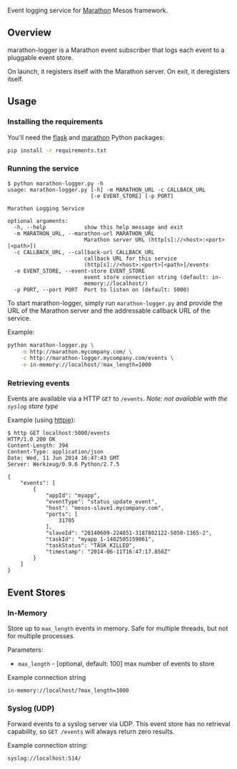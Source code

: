Event logging service for [Marathon](https://github.com/mesosphere/marathon) Mesos framework.

## Overview

marathon-logger is a Marathon event subscriber that logs each event to a pluggable event store.

On launch, it registers itself with the Marathon server. On exit, it deregisters itself.

## Usage

### Installing the requirements
You'll need the [flask](http://flask.pocoo.org/) and [marathon](https://github.com/thefactory/marathon-python) Python packages:
```bash
pip install -r requirements.txt
```

### Running the service
```console
$ python marathon-logger.py -h
usage: marathon-logger.py [-h] -m MARATHON_URL -c CALLBACK_URL
                          [-e EVENT_STORE] [-p PORT]

Marathon Logging Service

optional arguments:
  -h, --help            show this help message and exit
  -m MARATHON_URL, --marathon-url MARATHON_URL
                        Marathon server URL (http[s]://<host>:<port>[<path>])
  -c CALLBACK_URL, --callback-url CALLBACK_URL
                        callback URL for this service
                        (http[s]://<host>:<port>[<path>]/events
  -e EVENT_STORE, --event-store EVENT_STORE
                        event store connection string (default: in-
                        memory://localhost/)
  -p PORT, --port PORT  Port to listen on (default: 5000)
```

To start marathon-logger, simply run `marathon-logger.py` and provide the URL of the Marathon server and the addressable
callback URL of the service.

Example:
```bash
python marathon-logger.py \
    -m http://marathon.mycompany.com/ \
    -c http://marathon-logger.mycompany.com/events \
    -e in-memory://localhost/?max_length=1000
```

### Retrieving events
Events are available via a HTTP `GET` to `/events`. _Note: not available with the `syslog` store type_

Example (using [httpie](https://github.com/jakubroztocil/httpie)):
```console
$ http GET localhost:5000/events
HTTP/1.0 200 OK
Content-Length: 394
Content-Type: application/json
Date: Wed, 11 Jun 2014 16:47:43 GMT
Server: Werkzeug/0.9.6 Python/2.7.5

{
    "events": [
        {
            "appId": "myapp",
            "eventType": "status_update_event",
            "host": "mesos-slave1.mycompany.com",
            "ports": [
                31705
            ],
            "slaveId": "20140609-224851-3187802122-5050-1365-2",
            "taskId": "myapp_1-1402505159061",
            "taskStatus": "TASK_KILLED",
            "timestamp": "2014-06-11T16:47:17.850Z"
        }
    ]
}
```

## Event Stores

### In-Memory
Store up to `max_length` events in memory. Safe for multiple threads, but not for multiple processes.

Parameters:
* `max_length` - [optional, default: 100] max number of events to store

Example connection string
```
in-memory://localhost/?max_length=1000
```

### Syslog (UDP)
Forward events to a syslog server via UDP. This event store has no retrieval capability, so `GET /events` will always
return zero results.

Example connection string:
```
syslog://localhost:514/
```

